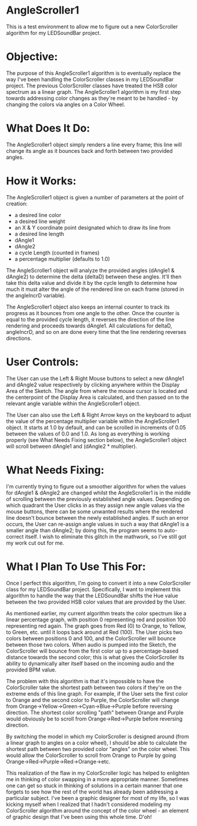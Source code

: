 # AngleScroller1
This is a test environment to allow me to figure out a new ColorScroller algorithm for my LEDSoundBar project.

Objective:
==========
The purpose of this AngleScroller1 algorithm is to eventually replace the way I've been handling the ColorScroller classes in my LEDSoundBar project.  The previous ColorScroller classes have treated the HSB color spectrum as a linear graph.  The AngleScroller1 algorithm is my first step towards addressing color changes as they're meant to be handled - by changing the colors via angles on a Color Wheel.

What Does It Do:
================
The AngleScroller1 object simply renders a line every frame; this line will change its angle as it bounces back and forth between two provided angles.

How it Works:
=============
The AngleScroller1 object is given a number of parameters at the point of creation:
- a desired line color
- a desired line weight
- an X & Y coordinate point designated which to draw its line from
- a desired line length
- dAngle1
- dAngle2
- a cycle Length (counted in frames)
- a percentage multiplier (defaults to 1.0)

The AngleScroller1 object will analyze the provided angles (dAngle1 & dAngle2) to determine the delta (deltaD) between these angles.  It'll then take this delta value and divide it by the cycle length to determine how much it must alter the angle of the rendered line on each frame (stored in the angleIncrD variable).

The AngleScroller1 object also keeps an internal counter to track its progress as it bounces from one angle to the other.  Once the counter is equal to the provided cycle length, it reverses the direction of the line rendering and proceeds towards dAngle1.  All calculations for deltaD, angleIncrD, and so on are done every time that the line rendering reverses directions.

User Controls:
==============
The User can use the Left & Right Mouse buttons to select a new dAngle1 and dAngle2 value respectively by clicking anywhere within the Display Area of the Sketch.  The angle from where the mouse cursor is located and the centerpoint of the Display Area is calculated, and then passed on to the relevant angle variable within the AngleScroller1 object.

The User can also use the Left & Right Arrow keys on the keyboard to adjust the value of the percentage multiplier variable within the AngleScroller1 object.  It starts at 1.0 by default, and can be scrolled in increments of 0.05 between the values of 0.0 and 1.0.  As long as everything is working properly (see What Needs Fixing section below), the AngleScroller1 object will scroll between dAngle1 and (dAngle2 * multiplier).

What Needs Fixing:
==================
I'm currently trying to figure out a smoother algorithm for when the values for dAngle1 & dAngle2 are changed whilst the AngleScroller1 is in the middle of scrolling between the previously established angle values.  Depending on which quadrant the User clicks in as they assign new angle values via the mouse buttons, there can be some unwanted results where the rendered line doesn't bounce between the newly established angles.  If such an error occurs, the User can re-assign angle values in such a way that dAngle1 is a smaller angle than dAngle2; by doing this, the program seems to auto-correct itself.  I wish to eliminate this glitch in the mathwork, so I've still got my work cut out for me.

What I Plan To Use This For:
============================
Once I perfect this algorithm, I'm going to convert it into a new ColorScroller class for my LEDSoundBar project.  Specifically, I want to implement this algorithm to handle the way that the LEDSoundBar shifts the Hue value between the two provided HSB color values that are provided by the User.  

As mentioned earlier, my current algorithm treats the color spectrum like a linear percentage graph, with position 0 representing red and position 100 representing red again.  The graph goes from Red (0) to Orange, to Yellow, to Green, etc. until it loops back around at Red (100).  The User picks two colors between positions 0 and 100, and the ColorScroller will bounce between those two colors.  When audio is pumped into the Sketch, the ColorScroller will bounce from the first color up to a percentage-based distance towards the second color; this is what gives the ColorScroller its ability to dynamically alter itself based on the incoming audio and the provided BPM value.

The problem with this algorithm is that it's impossible to have the ColorScroller take the shortest path between two colors if they're on the extreme ends of this line graph.  For example, if the User sets the first color to Orange and the second color to Purple, the ColorScroller will change from Orange->Yellow->Green->Cyan->Blue->Purple before reversing direction.  The shortest color scrolling "path" between Orange and Purple would obviously be to scroll from Orange->Red->Purple before reversing direction.

By switching the model in which my ColorScroller is designed around (from a linear graph to angles on a color wheel), I should be able to calculate the shortest path between two provided color "angles" on the color wheel.  This would allow the ColorScroller to scroll from Orange to Purple by going Orange->Red->Purple->Red->Orange->etc.

This realization of the flaw in my ColorScroller logic has helped to enlighten me in thinking of color swapping in a more appropriate manner.  Sometimes one can get so stuck in thinking of solutions in a certain manner that one forgets to see how the rest of the world has already been addressing a particular subject.  I've been a graphic designer for most of my life, so I was kicking myself when I realized that I hadn't considered modeling my ColorScroller algorithm around the concept of the color wheel - an element of graphic design that I've been using this whole time.  D'oh!
